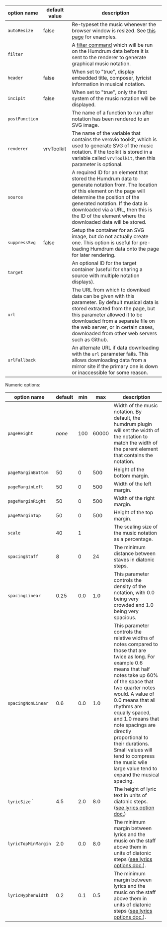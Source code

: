 

| option name     | default value | description 
|-----------------|---------------|------------
| `autoResize `   | false         | Re-typeset the music whenever the browser window is resized. See [this page](/options/resize) for examples.
| `filter `       |               | A <a target="_blank" href="https://doc.verovio.humdrum.org/filters">filter command</a> which will be run on the Humdrum data before it is sent to the renderer to generate graphical music notation.
| `header`        | false         | When set to "true", display embedded title, composer, lyricist information in musical notation.
| `incipit`       | false         | When set to "true", only the first system of the music notation will be displayed. 
| `postFunction`  |               | The name of a function to run after notation has been rendered to an SVG image.
| `renderer`      | vrvToolkit    | The name of the variable that contains the verovio toolkit, which is used to generate SVG of the music notation.  If the toolkit is stored in a variable called `vrvToolkit`, then this parameter is optional.
| `source`        |               | A required ID for an element that stored the Humdrum data to generate notation from.  The location of this element on the page will determine the position of the generated notation.  If the data is downloaded via a URL, then this is the ID of the element where the downloaded data will be stored.
| `suppressSvg`   | false         | Setup the container for an SVG image, but do not actually create one.  This option is useful for pre-loading Humdrum data onto the page for later rendering.
| `target`        |               | An optional ID for the target container (useful for sharing a source with multiple notation displays).
| `url`           |               | The URL from which to download data can be given with this parameter.  By default musical data is stored extracted from the page, but this parameter allowed it to be downloaded from a separate file on the web server, or in certain cases, downloaded from other web servers such as Github.
| `urlFallback`   |               | An alternate URL if data downloading with the `url` parameter fails.  This allows downloading data from a mirror site if the primary one is down or inaccessible for some reason.

Numeric options:

| option name        | default       | min       | max       | description 
|--------------------|---------------|-----------|-----------|-------------
| `pageHeight`       | *none*        | 100       | 60000     | Width of the music notation.  By default, the humdrum plugin will set the width of the notation to match the width of the parent element that contains the notation.
| `pageMarginBottom` | 50            | 0         | 500       | Height of the bottom margin.
| `pageMarginLeft`   | 50            | 0         | 500       | Width of the left margin.
| `pageMarginRight`  | 50            | 0         | 500       | Width of the right margin.
| `pageMarginTop`    | 50            | 0         | 500       | Height of the top margin.
| `scale`            | 40            | 1         |           | The scaling size of the music notation as a percentage.
| `spacingStaff`     | 8             | 0         | 24        | The minimum distance between staves in diatonic steps.
| `spacingLinear`    | 0.25          | 0.0       | 1.0       | This parameter controls the density of the notation, with 0.0 being very crowded and 1.0 being very spacious.
| `spacingNonLinear` | 0.6           | 0.0       | 1.0       | This parameter controls the relative widths of notes compared to those that are twice as long.  For example 0.6 means that half notes take up 60% of the space that two quarter notes would.  A value of 0.0 means that all rhythms are equally spaced, and 1.0 means that note spacings are directly proportional to their durations.  Small values will tend to compress the music wile large value tend to expand the musical spacing.
| `lyricSize`      ` | 4.5           | 2.0       | 8.0       | The height of lyric text in units of diatonic steps. ([see lyrics option doc.](/options/lyrics))
| `lyricTopMinMargin`| 2.0           | 0.0       | 8.0       | The minimum margin between lyrics and the music on the staff above them in units of diatonic steps ([see lyrics options doc.](/options/lyrics)).
| `lyricHyphenWidth` | 0.2           | 0.1       | 0.5       | The minimum margin between lyrics and the music on the staff above them in units of diatonic steps ([see lyrics options doc.](/options/lyrics)).


